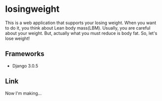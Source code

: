 # losingweight
This is a web application that supports your losing weight.
When you want to do it, you think about Lean body mass(LBM).
Usually, you are careful about your weight. But, actually what you must reduce is body fat.
So, let's lose weight!

## Frameworks
<ul>
<li>Django 3.0.5</li>
</ul>

## Link
Now I'm making...
